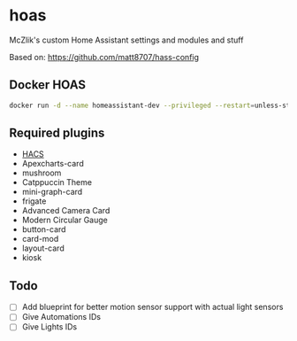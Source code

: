# hoas
McZlik's custom Home Assistant settings and modules and stuff

Based on: https://github.com/matt8707/hass-config

## Docker HOAS
```bash
docker run -d --name homeassistant-dev --privileged --restart=unless-stopped -e TZ=Europe/Amsterdam -v /PATH/TO/CONFIG:/config -p 8123:8123 ghcr.io/home-assistant/home-assistant:stable
```

## Required plugins
- [HACS](https://hacs.xyz/)
- Apexcharts-card
- mushroom
- Catppuccin Theme
- mini-graph-card
- frigate
- Advanced Camera Card
- Modern Circular Gauge
- button-card
- card-mod
- layout-card
- kiosk

## Todo
- [ ] Add blueprint for better motion sensor support with actual light sensors
- [ ] Give Automations IDs
- [ ] Give Lights IDs